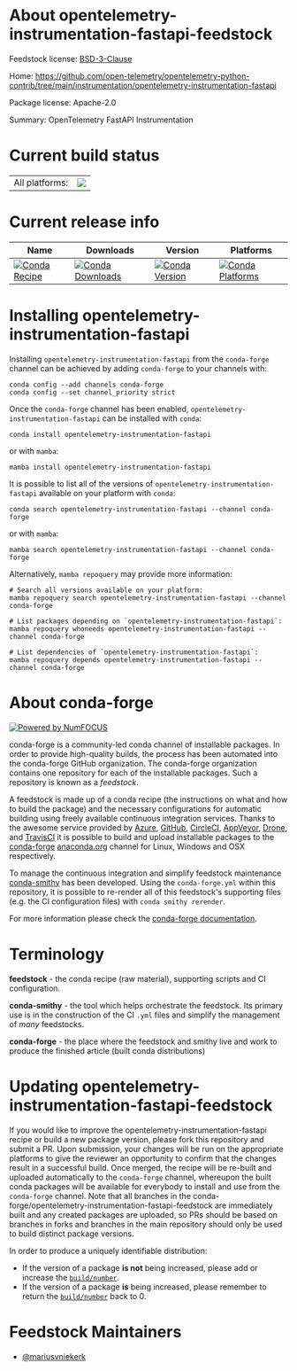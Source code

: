 About opentelemetry-instrumentation-fastapi-feedstock
=====================================================

Feedstock license: [BSD-3-Clause](https://github.com/conda-forge/opentelemetry-instrumentation-fastapi-feedstock/blob/main/LICENSE.txt)

Home: https://github.com/open-telemetry/opentelemetry-python-contrib/tree/main/instrumentation/opentelemetry-instrumentation-fastapi

Package license: Apache-2.0

Summary: OpenTelemetry FastAPI Instrumentation

Current build status
====================


<table><tr><td>All platforms:</td>
    <td>
      <a href="https://dev.azure.com/conda-forge/feedstock-builds/_build/latest?definitionId=13888&branchName=main">
        <img src="https://dev.azure.com/conda-forge/feedstock-builds/_apis/build/status/opentelemetry-instrumentation-fastapi-feedstock?branchName=main">
      </a>
    </td>
  </tr>
</table>

Current release info
====================

| Name | Downloads | Version | Platforms |
| --- | --- | --- | --- |
| [![Conda Recipe](https://img.shields.io/badge/recipe-opentelemetry--instrumentation--fastapi-green.svg)](https://anaconda.org/conda-forge/opentelemetry-instrumentation-fastapi) | [![Conda Downloads](https://img.shields.io/conda/dn/conda-forge/opentelemetry-instrumentation-fastapi.svg)](https://anaconda.org/conda-forge/opentelemetry-instrumentation-fastapi) | [![Conda Version](https://img.shields.io/conda/vn/conda-forge/opentelemetry-instrumentation-fastapi.svg)](https://anaconda.org/conda-forge/opentelemetry-instrumentation-fastapi) | [![Conda Platforms](https://img.shields.io/conda/pn/conda-forge/opentelemetry-instrumentation-fastapi.svg)](https://anaconda.org/conda-forge/opentelemetry-instrumentation-fastapi) |

Installing opentelemetry-instrumentation-fastapi
================================================

Installing `opentelemetry-instrumentation-fastapi` from the `conda-forge` channel can be achieved by adding `conda-forge` to your channels with:

```
conda config --add channels conda-forge
conda config --set channel_priority strict
```

Once the `conda-forge` channel has been enabled, `opentelemetry-instrumentation-fastapi` can be installed with `conda`:

```
conda install opentelemetry-instrumentation-fastapi
```

or with `mamba`:

```
mamba install opentelemetry-instrumentation-fastapi
```

It is possible to list all of the versions of `opentelemetry-instrumentation-fastapi` available on your platform with `conda`:

```
conda search opentelemetry-instrumentation-fastapi --channel conda-forge
```

or with `mamba`:

```
mamba search opentelemetry-instrumentation-fastapi --channel conda-forge
```

Alternatively, `mamba repoquery` may provide more information:

```
# Search all versions available on your platform:
mamba repoquery search opentelemetry-instrumentation-fastapi --channel conda-forge

# List packages depending on `opentelemetry-instrumentation-fastapi`:
mamba repoquery whoneeds opentelemetry-instrumentation-fastapi --channel conda-forge

# List dependencies of `opentelemetry-instrumentation-fastapi`:
mamba repoquery depends opentelemetry-instrumentation-fastapi --channel conda-forge
```


About conda-forge
=================

[![Powered by
NumFOCUS](https://img.shields.io/badge/powered%20by-NumFOCUS-orange.svg?style=flat&colorA=E1523D&colorB=007D8A)](https://numfocus.org)

conda-forge is a community-led conda channel of installable packages.
In order to provide high-quality builds, the process has been automated into the
conda-forge GitHub organization. The conda-forge organization contains one repository
for each of the installable packages. Such a repository is known as a *feedstock*.

A feedstock is made up of a conda recipe (the instructions on what and how to build
the package) and the necessary configurations for automatic building using freely
available continuous integration services. Thanks to the awesome service provided by
[Azure](https://azure.microsoft.com/en-us/services/devops/), [GitHub](https://github.com/),
[CircleCI](https://circleci.com/), [AppVeyor](https://www.appveyor.com/),
[Drone](https://cloud.drone.io/welcome), and [TravisCI](https://travis-ci.com/)
it is possible to build and upload installable packages to the
[conda-forge](https://anaconda.org/conda-forge) [anaconda.org](https://anaconda.org/)
channel for Linux, Windows and OSX respectively.

To manage the continuous integration and simplify feedstock maintenance
[conda-smithy](https://github.com/conda-forge/conda-smithy) has been developed.
Using the ``conda-forge.yml`` within this repository, it is possible to re-render all of
this feedstock's supporting files (e.g. the CI configuration files) with ``conda smithy rerender``.

For more information please check the [conda-forge documentation](https://conda-forge.org/docs/).

Terminology
===========

**feedstock** - the conda recipe (raw material), supporting scripts and CI configuration.

**conda-smithy** - the tool which helps orchestrate the feedstock.
                   Its primary use is in the construction of the CI ``.yml`` files
                   and simplify the management of *many* feedstocks.

**conda-forge** - the place where the feedstock and smithy live and work to
                  produce the finished article (built conda distributions)


Updating opentelemetry-instrumentation-fastapi-feedstock
========================================================

If you would like to improve the opentelemetry-instrumentation-fastapi recipe or build a new
package version, please fork this repository and submit a PR. Upon submission,
your changes will be run on the appropriate platforms to give the reviewer an
opportunity to confirm that the changes result in a successful build. Once
merged, the recipe will be re-built and uploaded automatically to the
`conda-forge` channel, whereupon the built conda packages will be available for
everybody to install and use from the `conda-forge` channel.
Note that all branches in the conda-forge/opentelemetry-instrumentation-fastapi-feedstock are
immediately built and any created packages are uploaded, so PRs should be based
on branches in forks and branches in the main repository should only be used to
build distinct package versions.

In order to produce a uniquely identifiable distribution:
 * If the version of a package **is not** being increased, please add or increase
   the [``build/number``](https://docs.conda.io/projects/conda-build/en/latest/resources/define-metadata.html#build-number-and-string).
 * If the version of a package **is** being increased, please remember to return
   the [``build/number``](https://docs.conda.io/projects/conda-build/en/latest/resources/define-metadata.html#build-number-and-string)
   back to 0.

Feedstock Maintainers
=====================

* [@mariusvniekerk](https://github.com/mariusvniekerk/)

